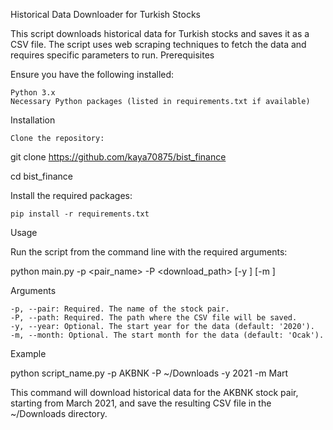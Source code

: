 Historical Data Downloader for Turkish Stocks

This script downloads historical data for Turkish stocks and saves it as a CSV file. The script uses web scraping techniques to fetch the data and requires specific parameters to run.
Prerequisites

Ensure you have the following installed:

    Python 3.x
    Necessary Python packages (listed in requirements.txt if available)

Installation

    Clone the repository:

git clone https://github.com/kaya70875/bist_finance

cd bist_finance

Install the required packages:

    pip install -r requirements.txt

Usage

Run the script from the command line with the required arguments:

python main.py -p <pair_name> -P <download_path> [-y <year>] [-m <month>]

Arguments

    -p, --pair: Required. The name of the stock pair.
    -P, --path: Required. The path where the CSV file will be saved.
    -y, --year: Optional. The start year for the data (default: '2020').
    -m, --month: Optional. The start month for the data (default: 'Ocak').

Example

python script_name.py -p AKBNK -P ~/Downloads -y 2021 -m Mart

This command will download historical data for the AKBNK stock pair, starting from March 2021, and save the resulting CSV file in the ~/Downloads directory.
